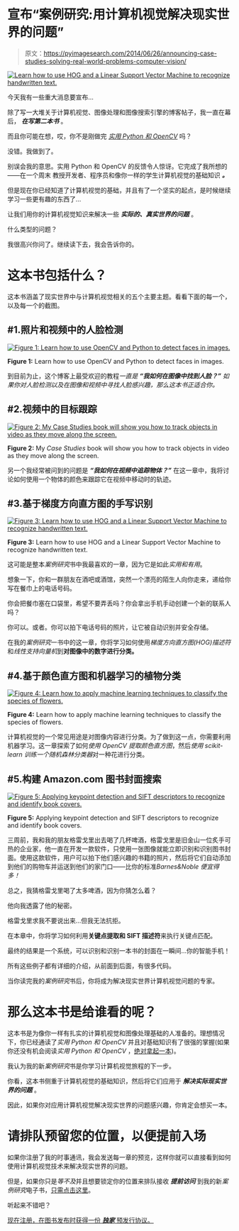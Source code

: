 # 宣布“案例研究:用计算机视觉解决现实世界的问题”

> 原文：<https://pyimagesearch.com/2014/06/26/announcing-case-studies-solving-real-world-problems-computer-vision/>

[![Learn how to use HOG and a Linear Support Vector Machine to recognize handwritten text.](img/a940620f812d11e2033db995c22ded0c.png)](https://pyimagesearch.com/wp-content/uploads/2014/05/digit_recognition.jpg)

今天我有一些重大消息要宣布…

除了写一大堆关于计算机视觉、图像处理和图像搜索引擎的博客帖子，我一直在幕后， ***在写第二本书*** 。

而且你可能在想，哎，你不是刚做完 *[实用 Python 和 OpenCV](https://pyimagesearch.com/practical-python-opencv/)* 吗？

没错。我做到了。

别误会我的意思。实用 Python 和 OpenCV 的反馈令人惊讶。它完成了我所想的——在一个周末 教授开发者、程序员和像你一样的学生计算机视觉的基础知识 ***。***

但是现在你已经知道了计算机视觉的基础，并且有了一个坚实的起点，是时候继续学习一些更有趣的东西了…

让我们用你的计算机视觉知识来解决一些 ***实际的、真实世界的问题*** 。

什么类型的问题？

我很高兴你问了。继续读下去，我会告诉你的。

# 这本书包括什么？

这本书涵盖了现实世界中与计算机视觉相关的五个主要主题。看看下面的每一个，以及每一个的截图。

## #1.照片和视频中的人脸检测

[![Figure 1: Learn how to use OpenCV and Python to detect faces in images.](img/fc3113efe172d94e5dafb792e23b8fae.png)](https://pyimagesearch.com/wp-content/uploads/2014/05/face_detection.jpg)

**Figure 1:** Learn how to use OpenCV and Python to detect faces in images.

到目前为止，这个博客上最受欢迎的教程*一直是 ***“我如何在图像中找到人脸？”*** 如果你对人脸检测以及在图像和视频中寻找人脸感兴趣，那么这本书正适合你。*

## #2.视频中的目标跟踪

[![Figure 2: My Case Studies book will show you how to track objects in video as they move along the screen.](img/ee460d84db3b859d5eccea89fdbefe83.png)](https://pyimagesearch.com/wp-content/uploads/2014/05/object_tracking.jpg)

**Figure 2:** My *Case Studies* book will show you how to track objects in video as they move along the screen.

另一个我经常被问到的问题是 ***“我如何在视频中追踪物体？”*** 在这一章中，我将讨论如何使用一个物体的颜色来跟踪它在视频中移动时的轨迹。

## #3.基于梯度方向直方图的手写识别

[![Figure 3: Learn how to use HOG and a Linear Support Vector Machine to recognize handwritten text.](img/b47238cb858bf3b9c95ec257e542ba93.png)](https://pyimagesearch.com/wp-content/uploads/2014/05/digits_top.jpg)

**Figure 3:** Learn how to use HOG and a Linear Support Vector Machine to recognize handwritten text.

这可能是整本*案例研究*书中我最喜欢的一章，因为它是如此*实用和有用*。

想象一下，你和一群朋友在酒吧或酒馆，突然一个漂亮的陌生人向你走来，递给你写在餐巾上的电话号码。

你会把餐巾塞在口袋里，希望不要弄丢吗？你会拿出手机手动创建一个新的联系人吗？

你可以。或者。你可以拍下电话号码的照片，让它被自动识别并安全存储。

在我的*案例研究*一书中的这一章，你将学习如何使用*梯度方向直方图(HOG)描述符*和*线性支持向量机*到**对图像中的数字进行分类。**

## #4.基于颜色直方图和机器学习的植物分类

[![Figure 4: Learn how to apply machine learning techniques to classify the species of flowers.](img/1e3d93a6dae79c9284c3f460d0fc764e.png)](https://pyimagesearch.com/wp-content/uploads/2014/05/plant_classification.jpg)

**Figure 4:** Learn how to apply machine learning techniques to classify the species of flowers.

计算机视觉的一个常见用途是对图像内容进行分类。为了做到这一点，你需要利用机器学习。这一章探索了如何*使用 OpenCV 提取颜色直方图*，然后*使用 scikit-learn 训练一个随机森林分类器*对一种花进行分类。

## #5.构建 Amazon.com 图书封面搜索

[![Figure 5: Applying keypoint detection and SIFT descriptors to recognize and identify book covers.](img/7f98b3488a4d0cfcedd9d68fbc70c005.png)](https://pyimagesearch.com/wp-content/uploads/2014/05/book_cover.jpg)

**Figure 5:** Applying keypoint detection and SIFT descriptors to recognize and identify book covers.

三周前，我和我的朋友格雷戈里出去喝了几杯啤酒，格雷戈里是旧金山一位炙手可热的企业家，他一直在开发一款软件，只使用一张图像就能立即识别和识别图书封面。使用这款软件，用户可以拍下他们感兴趣的书籍的照片，然后将它们自动添加到他们的购物车并运送到他们的家门口——比你的标准*Barnes&Noble 便宜得多！*

总之，我猜格雷戈里喝了太多啤酒，因为你猜怎么着？

他向我透露了他的秘密。

格雷戈里求我不要说出来…但我无法抗拒。

在本章中，你将学习如何利用**关键点提取和 SIFT 描述符**来执行关键点匹配。

最终的结果是一个系统，可以识别和识别一本书的封面在一瞬间…你的智能手机！

所有这些例子都有详细的介绍，从前面到后面，有很多代码。

当你读完我的*案例研究*书后，你将成为解决现实世界计算机视觉问题的专家。

# 那么这本书是给谁看的呢？

这本书是为像你一样有扎实的计算机视觉和图像处理基础的人准备的。理想情况下，你已经通读了*实用 Python 和 OpenCV* 并且对基础知识有了很强的掌握(如果你还没有机会阅读*实用 Python 和 OpenCV* ，[绝对拿起一本](https://pyimagesearch.com/practical-python-opencv/))。

我认为我的新*案例研究*书是你学习计算机视觉旅程的下一步。

你看，这本书侧重于计算机视觉的基础知识，然后将它们应用于 ***解决实际现实世界的问题*** 。

因此，如果你对应用计算机视觉解决现实世界的问题感兴趣，你肯定会想买一本。

# 请排队预留您的位置，以便提前入场

如果你注册了我的时事通讯，我会发送每一章的预览，这样你就可以直接看到如何使用计算机视觉技术来解决现实世界的问题。

但是，如果你只是*等不及*并且想要锁定你的位置来排队接收 ***提前访问*** 到我的新*案例研究*电子书，[只需点击这里](https://pyimagesearch.com/case-studies/)。

听起来不错吧？

[现在注册，在图书发布时获得一份 ***独家*** 预发行协议。](https://pyimagesearch.com/case-studies/)